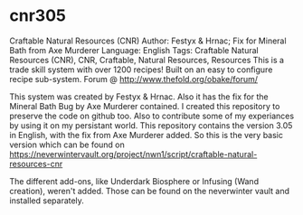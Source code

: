 # cnr305
Craftable Natural Resources (CNR)
Author: Festyx & Hrnac; Fix for Mineral Bath from Axe Murderer
Language: English
Tags: Craftable Natural Resources (CNR), CNR, Craftable, Natural Resources, Resources
This is a trade skill system with over 1200 recipes! Built on an easy to configure recipe sub-system. 
Forum @ http://www.thefold.org/obake/forum/

This system was created by Festyx & Hrnac. Also it has the fix for the Mineral Bath Bug by Axe Murderer contained.
I created this repository to preserve the code on github too. Also to contribute some of my experiances by using it on my persistant world.
This repository contains the version 3.05 in English, with the fix from Axe Murderer added. So this is the very basic version which can  be found on https://neverwintervault.org/project/nwn1/script/craftable-natural-resources-cnr

The different add-ons, like Underdark Biosphere or Infusing (Wand creation), weren't added. Those can be found on the neverwinter vault and installed separately.
